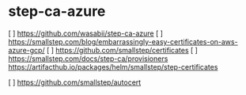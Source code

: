 # step-ca-azure

[ ] https://github.com/wasabii/step-ca-azure
[ ] https://smallstep.com/blog/embarrassingly-easy-certificates-on-aws-azure-gcp/
[ ] https://github.com/smallstep/certificates
[ ] https://smallstep.com/docs/step-ca/provisioners
https://artifacthub.io/packages/helm/smallstep/step-certificates

[ ] https://github.com/smallstep/autocert